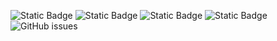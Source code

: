 ![Static Badge](https://img.shields.io/badge/blacklists-60-000000) ![Static Badge](https://img.shields.io/badge/blacklisted-2522662-cc0000) ![Static Badge](https://img.shields.io/badge/whitelisted-2244-00CC00) ![Static Badge](https://img.shields.io/badge/streaming_blacklist-28107-000000) ![GitHub issues](https://img.shields.io/github/issues/fabriziosalmi/blacklists)
